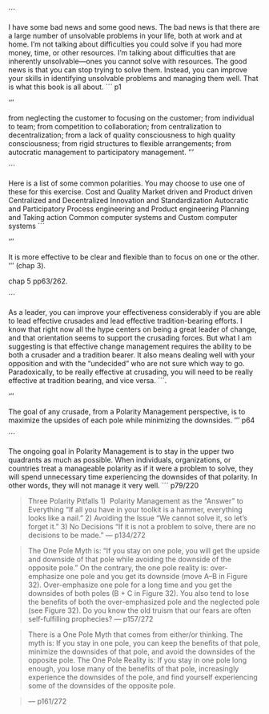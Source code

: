 ´´´


I have some bad news and some good news. The bad news is that there are a large number of unsolvable problems in your life, both at work and at home. I’m not talking about difficulties you could solve if you had more money, time, or other resources. I’m talking about difficulties that are inherently unsolvable—ones you cannot solve with resources. The good news is that you can stop trying to solve them. Instead, you can improve your skills in identifying unsolvable problems and managing them well. That is what this book is all about.
´´´ p1


‘’’

from neglecting the customer to focusing on the customer; from individual to team; from competition to collaboration; from centralization to decentralization; from a lack of quality consciousness to high quality consciousness; from rigid structures to flexible arrangements; from autocratic management to participatory management.
‘’’ 

´´´

Here is a list of some common polarities. You may choose to use one of these for this exercise. Cost and Quality Market driven and Product driven Centralized and Decentralized Innovation and Standardization Autocratic and Participatory Process engineering and Product engineering Planning and Taking action Common computer systems and Custom computer systems
´´´

‘’’

It is more effective to be clear and flexible than to focus on one or the other.
‘’’ (chap 3).   

chap 5 pp63/262.   

´´´

As a leader, you can improve your effectiveness considerably if you are able to lead effective crusades and lead effective tradition-bearing efforts. I know that right now all the hype centers on being a great leader of change, and that orientation seems to support the crusading forces. But what I am suggesting is that effective change management requires the ability to be both a crusader and a tradition bearer. It also means dealing well with your opposition and with the “undecided” who are not sure which way to go. Paradoxically, to be really effective at crusading, you will need to be really effective at tradition bearing, and vice versa.
´´´.   

‘’’

The goal of any crusade, from a Polarity Management perspective, is to maximize the upsides of each pole while minimizing the downsides.
‘’’ p64


´´´

The ongoing goal in Polarity Management is to stay in the upper two quadrants as much as possible. When individuals, organizations, or countries treat a manageable polarity as if it were a problem to solve, they will spend unnecessary time experiencing the downsides of that polarity. In other words, they will not manage it very well.
´´´ p79/220

> Three Polarity Pitfalls 
> 1)  Polarity Management as the “Answer” to Everything “If all you have in your toolkit is a hammer, everything looks like a nail.” 
> 2)  Avoiding the Issue “We cannot solve it, so let’s forget it.” 
> 3)  No Decisions “If it is not a problem to solve, there are no decisions to be made.”
> <quote> — p134/272 </quote>


> The One Pole Myth is: “If you stay on one pole, you will get the upside and downside of that pole while avoiding the downside of the opposite pole.” 
> On the contrary, the one pole reality is: over-emphasize one pole and you get its downside (move A–B in Figure 32). Over-emphasize one pole for a long time and you get the downsides of both poles (B + C in Figure 32). You also tend to lose the benefits of both the over-emphasized pole and the neglected pole (see Figure 32).
>Do you know the old truism that our fears are often self-fulfilling prophecies?
> <quote> — p157/272 </quote>

> There is a One Pole Myth that comes from either/or thinking. The myth is: If you stay in one pole, you can keep the benefits of that pole, minimize the downsides of that pole, and avoid the downsides of the opposite pole. The One Pole Reality is: If you stay in one pole long enough, you lose many of the benefits of that pole, increasingly experience the downsides of the pole, and find yourself experiencing some of the downsides of the opposite pole.

> <quote> — p161/272 </quote>
